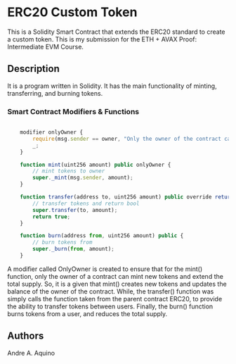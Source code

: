 # ERC20 Custom Token

This is a Solidity Smart Contract that extends the ERC20 standard to create a custom token. This is my submission for the ETH + AVAX Proof: Intermediate EVM Course.

## Description

It is a program written in Solidity. It has the main functionality of minting, transferring, and burning tokens.

### Smart Contract Modifiers & Functions

```javascript

    modifier onlyOwner {
        require(msg.sender == owner, "Only the owner of the contract can mint new tokens.");
        _;
    }

    function mint(uint256 amount) public onlyOwner {
        // mint tokens to owner
        super._mint(msg.sender, amount);
    }

    function transfer(address to, uint256 amount) public override returns (bool) {
        // transfer tokens and return bool
        super.transfer(to, amount);
        return true;
    }

    function burn(address from, uint256 amount) public {
        // burn tokens from
        super._burn(from, amount);
    }
```

A modifier called OnlyOwner is created to ensure that for the mint() function, only the owner of a contract can mint new tokens and extend the total supply. So, it is a given that mint() creates new tokens and updates the balance of the owner of the contract. While, the transfer() function was simply calls the function taken from the parent contract ERC20, to provide the ability to transfer tokens between users. Finally, the burn() function burns tokens from a user, and reduces the total supply.

## Authors

Andre A. Aquino 

